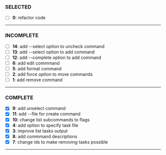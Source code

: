 ### SELECTED

- [ ] **0**: refactor code

---

### INCOMPLETE

- [ ] **14**: add --select option to uncheck command
- [ ] **13**: add --select option to add command
- [ ] **12**: add --complete option to add command
- [ ] **6**: add edit commmand
- [ ] **5**: add format command
- [ ] **2**: add force option to move commands
- [ ] **1**: add remove command

---

### COMPLETE

- [x] **9**: add unselect command
- [x] **11**: add --file for create command
- [x] **10**: change list subcommands to flags
- [x] **4**: add option to specify task file
- [x] **3**: improve list tasks output
- [x] **8**: add commmand descriptions
- [x] **7**: change ids to make removing tasks possible

---
